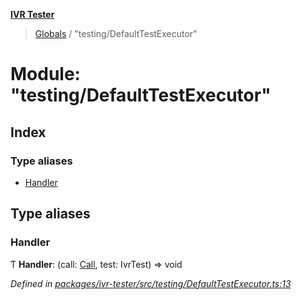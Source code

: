 **[IVR Tester](../README.md)**

> [Globals](../README.md) / "testing/DefaultTestExecutor"

# Module: "testing/DefaultTestExecutor"

## Index

### Type aliases

* [Handler](_testing_defaulttestexecutor_.md#handler)

## Type aliases

### Handler

Ƭ  **Handler**: (call: [Call](../interfaces/_call_call_.call.md), test: IvrTest) => void

*Defined in [packages/ivr-tester/src/testing/DefaultTestExecutor.ts:13](https://github.com/SketchingDev/ivr-tester/blob/3b9838d/packages/ivr-tester/src/testing/DefaultTestExecutor.ts#L13)*
